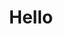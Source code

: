 <html lang="en">
  <head>
    <meta charset="utf-8" />
    <meta name="viewport" content="width=device-width, initial-scale=1" />
<title>Vitalii Sili Profile</title>
  </head>
  <body>
<h1 style="display: flex; justify-content: center">Hello</h1>
  </body>
</html>